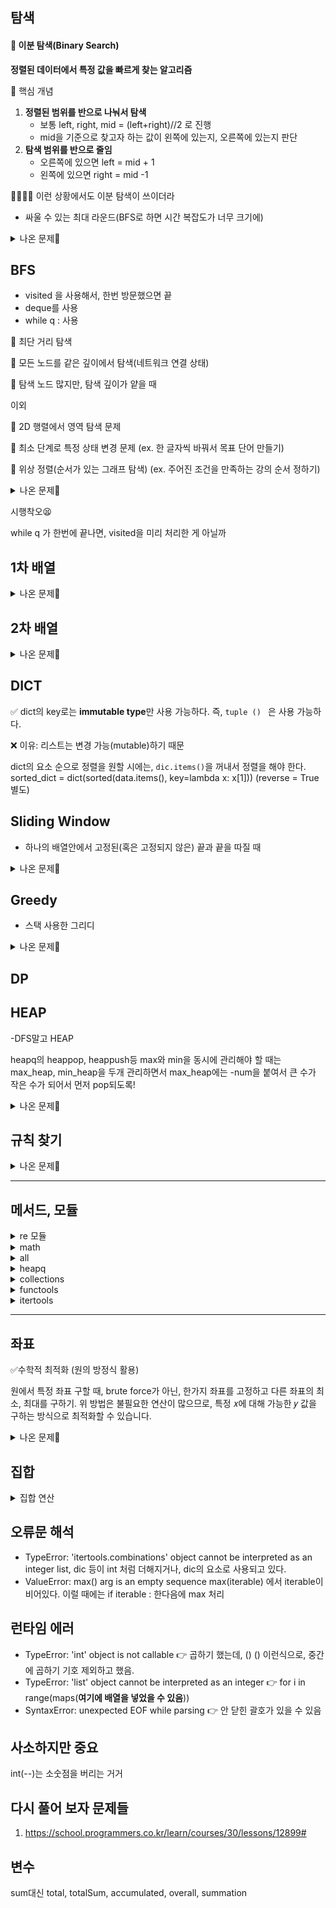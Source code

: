 ## 탐색

#### 🚀 이분 탐색(Binary Search)

 **정렬된 데이터에서 특정 값을 빠르게 찾는 알고리즘**
 
 
 📌 핵심 개념
 
1. **정렬된 범위를 반으로 나눠서 탐색**
   - 보통 left, right, mid = (left+right)//2 로 진행
   - mid을 기준으로 찾고자 하는 값이 왼쪽에 있는지, 오른쪽에 있는지 판단
2. **탐색 범위를 반으로 줄임**
   - 오른쪽에 있으면 left = mid + 1
   - 왼쪽에 있으면 right = mid -1
     
👩‍👩‍👧‍👧 이런 상황에서도 이분 탐색이 쓰이더라

- 싸울 수 있는 최대 라운드(BFS로 하면 시간 복잡도가 너무 크기에)

<details>
  <summary>나온 문제🔦</summary>
  
<https://school.programmers.co.kr/learn/courses/30/lessons/142085>
<https://school.programmers.co.kr/learn/courses/30/lessons/340212>
</details>


## BFS

 - visited 을 사용해서, 한번 방문했으면 끝
 - deque를 사용
 - while q : 사용


🥇 최단 거리 탐색

🥇 모든 노드를 같은 깊이에서 탐색(네트워크 연결 상태)

🥇 탐색 노드 많지만, 탐색 깊이가 얕을 때 

이외

🥈 2D 행렬에서 영역 탐색 문제

🥈 최소 단계로 특정 상태 변경 문제 (ex. 한 글자씩 바꿔서 목표 단어 만들기)

🥈 위상 정렬(순서가 있는 그래프 탐색) (ex. 주어진 조건을 만족하는 강의 순서 정하기)
<details>
  <summary>나온 문제🔦</summary>
  
<https://school.programmers.co.kr/learn/courses/30/lessons/154540>
<https://school.programmers.co.kr/learn/courses/30/lessons/159993>
</details>

시행착오😫

while q 가 한번에 끝나면, visited을 미리 처리한 게 아닐까 
## 1차 배열

<details>
  <summary>나온 문제🔦</summary>
  
<https://school.programmers.co.kr/learn/courses/30/lessons/92341>
</details>

## 2차 배열

<details>
  <summary>나온 문제🔦</summary>
  
<https://school.programmers.co.kr/learn/courses/30/lessons/17679>
</details>

## DICT

✅ dict의 key로는 **immutable type**만 사용 가능하다. 즉, `tuple () ` 은 사용 가능하다.

❌ 이유: 리스트는 변경 가능(mutable)하기 때문

dict의 요소 순으로 정렬을 원할 시에는, `dic.items()`을 꺼내서 정렬을 해야 한다.
sorted_dict = dict(sorted(data.items(), key=lambda x: x[1])) (reverse = True 별도)

## Sliding Window

- 하나의 배열안에서 고정된(혹은 고정되지 않은) 끝과 끝을 따질 때

<details>
  <summary>나온 문제🔦</summary>
  
</details>

## Greedy

- 스택 사용한 그리디

<details>
  <summary>나온 문제🔦</summary>
  
<https://school.programmers.co.kr/learn/courses/30/lessons/42883#>
</details>

## DP

## HEAP
-DFS말고 HEAP

heapq의 heappop, heappush등
max와 min을 동시에 관리해야 할 때는 max_heap, min_heap을 두개 관리하면서
max_heap에는 -num을 붙여서 큰 수가 작은 수가 되어서 먼저 pop되도록!

<details>
  <summary>나온 문제🔦</summary>
  
<https://school.programmers.co.kr/learn/courses/30/lessons/142085>
<https://school.programmers.co.kr/learn/courses/30/lessons/42628>
</details>

## 규칙 찾기

<details>
  <summary>나온 문제🔦</summary>
  
<https://school.programmers.co.kr/learn/courses/30/lessons/12899#>
</details>

-----
## 메서드, 모듈

<details>
<summary> re 모듈 </summary>

 1. `re.**match**(pattern, string)` : 문자열의 시작 부분이 패턴과 일치하는지 확인
 2. `re.**search**(pattern, string)` : 문자열 **어디든** 패턴과 일치하는 부분이 있는지 확인
 3. `re.**findall**(pattern, string)` : 패턴과 **일치하는 모든 부분을 LIST으로 반환**
 4. `re.**finditer**(pattern, string)` : 패턴과 일치하는 부분을 iterator로 반환
 5. `re.**sub**(pattern, repl, string)` : 패턴과 일치하는 부분을 `repl`로 치환
 6. `re.**split**(pattern, string)` : 패턴을 기준으로 문자열을 **분할하여 LIST로 반환**

기본적으로 사용하는 건 : **s = re.search(r"\d{4}-\d{2}-\d{2}", text)**

#### 메타 문자

1. 숫자 관련
 - `\d` → 숫자 (0~9)
   예: \d+ → "2025년"에서 2025만 매칭됨
 - `\D` → 숫자가 아닌 문자
   예: \D+ → "2025년"에서 년만 매칭됨

2. 문자 관련
 - `\w` → 문자 + 숫자 + _(언더스코어)
   [a-zA-Z_]와 같음,
   예 : \w+ → "Hello_123!"에서 "Hello_123" 매칭됨
 - `\W` → \w가 아닌 문자(공백, 특수 문자 등)
   예 : \w+ → "Hello_123!"에서 "!" 매칭됨

3. 공백
 - `\s` → 공백
 - `\S` → 공백이 아닌 문자

4. 기타 특수 문자

   문장 : text = "I love cats and categories."
   
- `\.` → 아무 문자
  예 : "a.c" 에서 "abc", "a#c" 매칭
- `^` → 문자열 시작
  예 : ^Hello 에서 "Hello world"에서만 매칭
- `$` → 문자열 끝
  예 : World$ 에서 "Hello World"에서만 매칭
- `\b` → 단어 경계
  예 : \bcat\b 에서 cat은 매칭되지만 category는 매칭 안


<details>
  <summary>나온 문제🔦</summary>
  <https://school.programmers.co.kr/learn/courses/30/lessons/67257>
</details>

</details>

<details>
 <summary> math</summary>
 -factorial
 
 ✅ ceil, floor : 올림, 내림
</details>
<details>
<summary> all </summary>
  
`all()` 함수는 반복 가능한 (iterable) 객체의 모든 요소가 True인지 확인하는 함수

- 모든 요소가 `True` => `True` 반환
- 하나라도 `False` => `False` 반환
- 빈 리스트 => `True` 반환

all(조건문 for --)
all(num % 2 == 0 for num in numbers) 
all(num % 2 for num in numbers) 하면 완전 다른 느낌
0만 False, 나머지 숫자는 True를 의미하기에, 

all(num % 2 == 0 for num in numbers) => numbers 배열의 모든 숫자가 짝수이어야지, True
all(num % 2 for num in numbers) => numbers 배열의 모든 숫자가 홀수이어야지 , True
</details>
<details>
<summary> heapq</summary>
<details>
  <summary>나온 문제🔦</summary>
  
<https://school.programmers.co.kr/learn/courses/30/lessons/155651>
</details>

</details>


<details>
<summary> collections </summary>

1. counter
- `most_common()`  → 가장 흔한 값 하나가 아닌, count가 많은 순으로 set으로 반환
- `update()` → 개수 추가
- `subtract()` → 개수 빼기
- `del counter['p']`  → 'p' 제거


<details>
  <summary>나온 문제🔦</summary>
  
<https://school.programmers.co.kr/learn/courses/30/lessons/152996>
<https://school.programmers.co.kr/learn/courses/30/lessons/72411>
</details>

</details>

<details>
<summary> functools </summary>
  
1. cmp_to_key
res = sorted(기존 함수, key = `cmp_to*key`(비교 함수) )
비교함수 (a, b ) < 0 -> a가 b보다 앞에, 그대로 유지
비교함수 (a, b ) == 0 -> 두 값의 순서 유지
##### (양수)비교함수 (a, b ) > 0 -> b가 a보다 앞에, 순서 바꾸기

|장점|담점|
|---|---|
|비교 함수 사용 가능|비교 연산 여러번 수행, 성능 떨어짐|
|복잡한 정렬 기준이 있을 때| key를 직접 사용하는게 효율적|
|sorted, min, max 사용 가능 | |

2. reduce

reduce(함수, 반복가능한_객체, 초기값)  # 초기값은 선택사항
`함수`는 두개의 값을 받아서 하나로 줄이는 연산을 수행하는 함수(ex : gcd, min, max)
-> list에서 최대공약수를 구하거나 최소공배수를 구할 때 사용할 수 있음.
<details>
 <summary>자세한 사용법🚨</summary>
1️⃣ 리스트의 곱 구하기
 
 nums = [1,2,3,4,5]
 
 reduce(lambda x,y : x*y , nums)

 2️⃣ 문자열 연결하기

 lst = ["Hello", " ", "World", "!"]

 reduce(lambda x,y : x + y , lst )

 3️⃣ 최대 공약수(GCD) 구하기

 nums = [24, 36, 48]

 reduce(lambda x, y : math.gcd(x,y), nums )


</details>


<details>
  <summary>나온 문제🔦</summary>
<https://school.programmers.co.kr/learn/courses/30/lessons/42746#> - cmp_to_key
<https://school.programmers.co.kr/learn/courses/30/lessons/135807> - reduce
</details>
  
</details>

<details>
<summary> itertools  </summary>
  

1. Permutations
  `Permutationns(대상 집합, 몇개 선정)`

<details>
  <summary>나온 문제🔦</summary>
<https://school.programmers.co.kr/learn/courses/30/lessons/42839#>
</details>

2. chain
  여러개의 리터러블을 하나의 리터러블로 연결해주는 기능

**새로운 리스트를 생성하는게 아니라, 순차적으로 리스트를 참조하는 것이므로, 공간 효율성이 좋다.**
( + 로 연결하는 것보다 효율적이다.)


<details>
  <summary>나온 문제🔦</summary>
<https://school.programmers.co.kr/learn/courses/30/lessons/68645>
</details>
</details>

------

## 좌표

✅수학적 최적화 (원의 방정식 활용)

원에서 특정 좌표 구할 때, brute force가 아닌, 한가지 좌표를 고정하고 다른 좌표의 최소, 최대를 구하기.
위 방법은 불필요한 연산이 많으므로, 특정 𝑥에 대해 가능한 𝑦 값을 구하는 방식으로 최적화할 수 있습니다.
<details>
  <summary>나온 문제🔦</summary>
 <https://school.programmers.co.kr/learn/courses/30/lessons/140107#>
</details>
  
## 집합

<details>
  <summary> 집합 연산</summary>
 합집합 = |

<details>
  <summary>나온 문제🔦</summary>
 <https://school.programmers.co.kr/learn/courses/30/lessons/42839#>
</details>

`교집합` = &
- 중복된 것 없애기 위해서 사용

<details>
  <summary>나온 문제🔦</summary>
<https://school.programmers.co.kr/learn/courses/30/lessons/42862#>
</details>
</details>

## 오류문 해석
- TypeError: 'itertools.combinations' object cannot be interpreted as an integer
  list, dic 등이 int 처럼 더해지거나, dic의 요소로 사용되고 있다.
- ValueError: max() arg is an empty sequence
  max(iterable) 에서 iterable이 비어있다. 이럴 때에는 if iterable : 한다음에 max 처리

## 런타임 에러

- TypeError: 'int' object is not callable 👉 곱하기 했는데, () () 이런식으로, 중간에 곱하기 기호 제외하고 했음.
- TypeError: 'list' object cannot be interpreted as an integer 👉 for i in range(maps(**여기에 배열을 넣었을 수 있음**)) 
- SyntaxError: unexpected EOF while parsing 👉 안 닫힌 괄호가 있을 수 있음
## 사소하지만 중요

int(--)는 소숫점을 버리는 거거

## 다시 풀어 보자 문제들
1. https://school.programmers.co.kr/learn/courses/30/lessons/12899#

## 변수

sum대신 total, totalSum, accumulated, overall, summation

